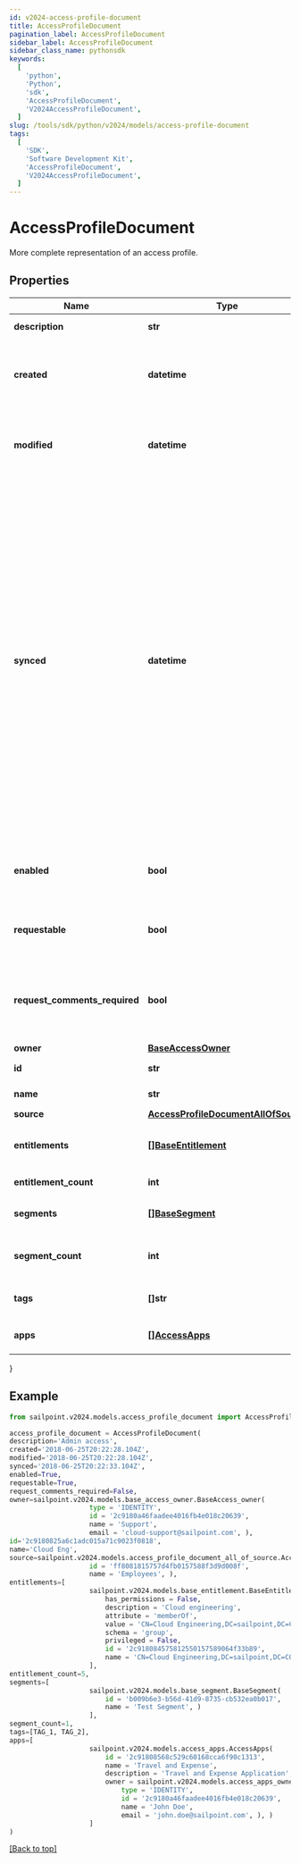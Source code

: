 ```yaml
---
id: v2024-access-profile-document
title: AccessProfileDocument
pagination_label: AccessProfileDocument
sidebar_label: AccessProfileDocument
sidebar_class_name: pythonsdk
keywords:
  [
    'python',
    'Python',
    'sdk',
    'AccessProfileDocument',
    'V2024AccessProfileDocument',
  ]
slug: /tools/sdk/python/v2024/models/access-profile-document
tags:
  [
    'SDK',
    'Software Development Kit',
    'AccessProfileDocument',
    'V2024AccessProfileDocument',
  ]
---
```


# AccessProfileDocument

More complete representation of an access profile.

## Properties

| Name | Type | Description | Notes |
| --- | --- | --- | --- |
| **description** | **str** | Access item's description. | [optional] |
| **created** | **datetime** | ISO-8601 date-time referring to the time when the object was created. | [optional] |
| **modified** | **datetime** | ISO-8601 date-time referring to the time when the object was last modified. | [optional] |
| **synced** | **datetime** | ISO-8601 date-time referring to the date-time when object was queued to be synced into search database for use in the search API. This date-time changes anytime there is an update to the object, which triggers a synchronization event being sent to the search database. There may be some delay between the `synced` time and the time when the updated data is actually available in the search API. | [optional] |
| **enabled** | **bool** | Indicates whether the access item is currently enabled. | [optional] [default to False] |
| **requestable** | **bool** | Indicates whether the access item can be requested. | [optional] [default to True] |
| **request_comments_required** | **bool** | Indicates whether comments are required for requests to access the item. | [optional] [default to False] |
| **owner** | [**BaseAccessOwner**](base-access-owner) |  | [optional] |
| **id** | **str** | Access profile's ID. | [required] |
| **name** | **str** | Access profile's name. | [required] |
| **source** | [**AccessProfileDocumentAllOfSource**](access-profile-document-all-of-source) |  | [optional] |
| **entitlements** | [**[]BaseEntitlement**](base-entitlement) | Entitlements the access profile has access to. | [optional] |
| **entitlement_count** | **int** | Number of entitlements. | [optional] |
| **segments** | [**[]BaseSegment**](base-segment) | Segments with the access profile. | [optional] |
| **segment_count** | **int** | Number of segments with the access profile. | [optional] |
| **tags** | **[]str** | Tags that have been applied to the object. | [optional] |
| **apps** | [**[]AccessApps**](access-apps) | Applications with the access profile | [optional] |

}

## Example

```python
from sailpoint.v2024.models.access_profile_document import AccessProfileDocument

access_profile_document = AccessProfileDocument(
description='Admin access',
created='2018-06-25T20:22:28.104Z',
modified='2018-06-25T20:22:28.104Z',
synced='2018-06-25T20:22:33.104Z',
enabled=True,
requestable=True,
request_comments_required=False,
owner=sailpoint.v2024.models.base_access_owner.BaseAccess_owner(
                    type = 'IDENTITY',
                    id = '2c9180a46faadee4016fb4e018c20639',
                    name = 'Support',
                    email = 'cloud-support@sailpoint.com', ),
id='2c9180825a6c1adc015a71c9023f0818',
name='Cloud Eng',
source=sailpoint.v2024.models.access_profile_document_all_of_source.AccessProfileDocument_allOf_source(
                    id = 'ff8081815757d4fb0157588f3d9d008f',
                    name = 'Employees', ),
entitlements=[
                    sailpoint.v2024.models.base_entitlement.BaseEntitlement(
                        has_permissions = False,
                        description = 'Cloud engineering',
                        attribute = 'memberOf',
                        value = 'CN=Cloud Engineering,DC=sailpoint,DC=COM',
                        schema = 'group',
                        privileged = False,
                        id = '2c918084575812550157589064f33b89',
                        name = 'CN=Cloud Engineering,DC=sailpoint,DC=COM', )
                    ],
entitlement_count=5,
segments=[
                    sailpoint.v2024.models.base_segment.BaseSegment(
                        id = 'b009b6e3-b56d-41d9-8735-cb532ea0b017',
                        name = 'Test Segment', )
                    ],
segment_count=1,
tags=[TAG_1, TAG_2],
apps=[
                    sailpoint.v2024.models.access_apps.AccessApps(
                        id = '2c91808568c529c60168cca6f90c1313',
                        name = 'Travel and Expense',
                        description = 'Travel and Expense Application',
                        owner = sailpoint.v2024.models.access_apps_owner.AccessApps_owner(
                            type = 'IDENTITY',
                            id = '2c9180a46faadee4016fb4e018c20639',
                            name = 'John Doe',
                            email = 'john.doe@sailpoint.com', ), )
                    ]
)

```

[[Back to top]](#)
